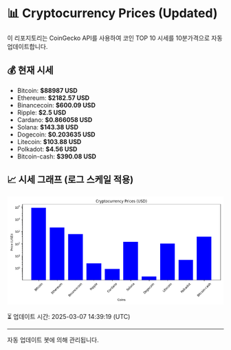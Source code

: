 
# 📊 Cryptocurrency Prices (Updated)

이 리포지토리는 CoinGecko API를 사용하여 코인 TOP 10 시세를 10분가격으로 자동 업데이트합니다.

## 💰 현재 시세
- Bitcoin: **$88987 USD**
- Ethereum: **$2182.57 USD**
- Binancecoin: **$600.09 USD**
- Ripple: **$2.5 USD**
- Cardano: **$0.866058 USD**
- Solana: **$143.38 USD**
- Dogecoin: **$0.203635 USD**
- Litecoin: **$103.88 USD**
- Polkadot: **$4.56 USD**
- Bitcoin-cash: **$390.08 USD**

## 📈 시세 그래프 (로그 스케일 적용)
![Crypto Prices](crypto_prices.png)

⏳ 업데이트 시간: 2025-03-07 14:39:19 (UTC)

---
자동 업데이트 봇에 의해 관리됩니다.
